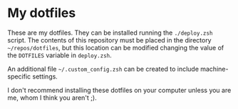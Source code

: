 # My dotfiles

These are my dotfiles. They can be installed running the `./deploy.zsh` script. The contents of this repository must be placed in the directory `~/repos/dotfiles`, but this location can be modified changing the value of the `DOTFILES` variable in `deploy.zsh`.

An additional file `~/.custom_config.zsh` can be created to include machine-specific settings.

I don't recommend installing these dotfiles on your computer unless you are me, whom I think you aren't ;).
